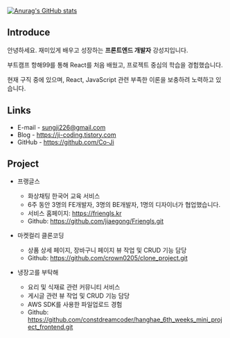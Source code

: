 [![Anurag's GitHub stats](https://github-readme-stats.vercel.app/api?username=Co-Ji)](https://github.com/anuraghazra/github-readme-stats)

## Introduce
안녕하세요. 재미있게 배우고 성장하는 __프론트엔드 개발자__ 강성지입니다.

부트캠프 항해99를 통해 React를 처음 배웠고, 프로젝트 중심의 학습을 경험했습니다.

현재 구직 중에 있으며, React, JavaScript 관련 부족한 이론을 보충하려 노력하고 있습니다.

## Links
- E-mail - sungji226@gmail.com
- Blog - https://ji-coding.tistory.com
- GitHub - https://github.com/Co-Ji

## Project
- 프랭글스 
  * 화상채팅 한국어 교육 서비스
  * 6주 동안 3명의 FE개발자, 3명의 BE개발자, 1명의 디자이너가 협업했습니다.
  * 서비스 홈페이지: https://friengls.kr
  * Github: https://github.com/jiaegong/Friengls.git

- 마켓컬리 클론코딩
  * 상품 상세 페이지, 장바구니 페이지 뷰 작업 및 CRUD 기능 담당
  * Github: https://github.com/crown0205/clone_project.git

- 냉장고를 부탁해
  * 요리 및 식재료 관련 커뮤니티 서비스
  * 게시글 관련 뷰 작업 및 CRUD 기능 담당
  * AWS SDK를 사용한 파일업로드 경험
  * Github: https://github.com/constdreamcoder/hanghae_6th_weeks_mini_project_frontend.git

 
